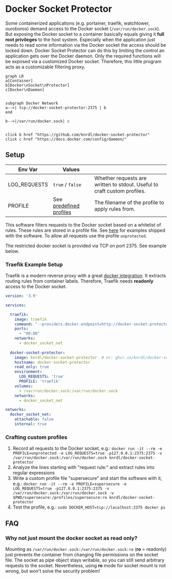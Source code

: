 # Docker Socket Protector
Some containerized applications (e.g. portainer, traefik, watchtower, ouroboros) demand access to the Docker socket (`/var/run/docker.sock`). But exposing the Docker socket to a container basically equals giving it **full root privileges** to the host system. Especially when the application just needs to read some information via the Docker socket the access should be locked down. Docker Socket Protector can do this by limiting the control an application gets over the Docker daemon. Only the required functions will be exposed via a customized Docker socket. Therefore, this little program acts as a customizable filtering proxy.

```mermaid
graph LR
a[Container]
b[Docker\nSocket\nProtector]
c[Docker\nDaemon]


subgraph Docker Network
a-->| tcp://docker-socket-protector:2375 | b
end

b-->|/var/run/docker.sock| c


click b href "https://github.com/knrdl/docker-socket-protector"
click c href "https://docs.docker.com/config/daemon/"
```

## Setup

| Env Var      | Values           |                      |
|--------------|------------------|----------------------|
| LOG_REQUESTS | `true` / `false` | Whether requests are written to stdout. Useful to craft custom profiles.  |
| PROFILE      | See [predefined profiles](./profiles/)| The filename of the profile to apply rules from.  |

This software filters requests to the Docker socket based on a whitelist of rules. These rules are stored in a profile file. See [here](./profiles/) for examples shipped with the software. To allow all requests use the profile `unprotected`.

The restricted docker socket is provided via TCP on port 2375. See example below.

### Traefik Example Setup

Traefik is a modern reverse proxy with a great [docker integration](https://doc.traefik.io/traefik/providers/docker/). It extracts routing rules from container labels. Therefore, Traefik needs **readonly** access to the Docker socket.

```yaml
version: '3.9'

services:

  traefik:
    image: traefik
    command: "--providers.docker.endpoint=http://docker-socket-protector:2375"
    ports:
      - "80:80"
    networks:
      - docker_socket_net
  
  docker-socket-protector:
    image: knrdl/docker-socket-protector  # or: ghcr.io/knrdl/docker-socket-protector
    hostname: docker-socket-protector
    read_only: true
    environment:
      LOG_REQUESTS: 'true'
      PROFILE: 'traefik'
    volumes:
      - /var/run/docker.sock:/var/run/docker.sock
    networks:
      - docker_socket_net

networks:
  docker_socket_net:
    attachable: false
    internal: true
```

### Crafting custom profiles

1. Record all requests to the Docker socket, e.g.: `docker run -it --rm -e PROFILE=unprotected -e LOG_REQUESTS=true -p127.0.0.1:2375:2375 -v /var/run/docker.sock:/var/run/docker.sock knrdl/docker-socket-protector`
2. Analyze the lines starting with "request rule:" and extract rules into regular expressions
3. Write a custom profile file "supersecure" and start the software with it, e.g.: `docker run -it --rm -e PROFILE=supersecure -e LOG_REQUESTS=true -p127.0.0.1:2375:2375 -v /var/run/docker.sock:/var/run/docker.sock -v $PWD/supersecure:/profiles/supersecure:ro knrdl/docker-socket-protector`
4. Test the profile, e.g.: `sudo DOCKER_HOST=tcp://localhost:2375 docker ps`

## FAQ

### Why not just mount the docker socket as read only? 
Mounting as `/var/run/docker.sock:/var/run/docker.sock:ro` (**ro** = readonly) just prevents the container from changing file permissions on the socket file. The socket as pipe object stays writable, so you can still send arbitrary requests to the socket. Nevertheless, using **ro** mode for socket mount is not wrong, but won't solve the security problem!
